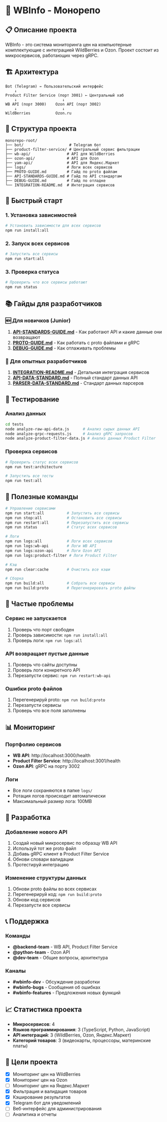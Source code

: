 # 🚀 WBInfo - Монорепо

## 📋 Описание проекта

WBInfo - это система мониторинга цен на компьютерные комплектующие с интеграцией WildBerries и Ozon. Проект состоит из микросервисов, работающих через gRPC.

## 🏗️ Архитектура

```
Bot (Telegram) ← Пользовательский интерфейс
    ↓
Product Filter Service (порт 3001) ← Центральный хаб
    ↓                    ↓
WB API (порт 3000)    Ozon API (порт 3002)
    ↓                    ↓
WildBerries           Ozon.ru
```

## 📁 Структура проекта

```
monorepo-root/
├── bot/                    # Telegram бот
├── product-filter-service/ # Центральный сервис фильтрации
├── wb-api/                # API для WildBerries
├── ozon-api/              # API для Ozon
├── yam-api/               # API для Яндекс.Маркет
├── logs/                  # Логи всех сервисов
├── PROTO-GUIDE.md         # Гайд по proto файлам
├── API-STANDARDS-GUIDE.md # Гайд по API стандартам
├── DEBUG-GUIDE.md         # Гайд по отладке
└── INTEGRATION-README.md  # Интеграция сервисов
```

## 🚀 Быстрый старт

### 1. Установка зависимостей

```bash
# Установить зависимости для всех сервисов
npm run install:all
```

### 2. Запуск всех сервисов

```bash
# Запустить все сервисы
npm run start:all
```

### 3. Проверка статуса

```bash
# Проверить что все сервисы работают
npm run status
```

## 📚 Гайды для разработчиков

### 🆕 Для новичков (Junior)

1. **[API-STANDARDS-GUIDE.md](./API-STANDARDS-GUIDE.md)** - Как работают API и какие данные они возвращают
2. **[PROTO-GUIDE.md](./PROTO-GUIDE.md)** - Как работать с proto файлами и gRPC
3. **[DEBUG-GUIDE.md](./DEBUG-GUIDE.md)** - Как отлаживать проблемы

### 🔧 Для опытных разработчиков

1. **[INTEGRATION-README.md](./INTEGRATION-README.md)** - Детальная интеграция сервисов
2. **[API-DATA-STANDARD.md](../API-DATA-STANDARD.md)** - Полный стандарт данных API
3. **[PARSER-DATA-STANDARD.md](../PARSER-DATA-STANDARD.md)** - Стандарт данных парсеров

## 🧪 Тестирование

### Анализ данных

```bash
cd tests
node analyze-raw-api-data.js      # Анализ сырых данных API
node analyze-grpc-requests.js     # Анализ gRPC запросов
node analyze-product-filter-data.js # Анализ данных Product Filter
```

### Проверка сервисов

```bash
# Проверить статус всех сервисов
npm run test:architecture

# Запустить все тесты
npm run test:all
```

## 🔧 Полезные команды

```bash
# Управление сервисами
npm run start:all          # Запустить все сервисы
npm run stop:all           # Остановить все сервисы
npm run restart:all        # Перезапустить все сервисы
npm run status             # Статус всех сервисов

# Логи
npm run logs:all           # Логи всех сервисов
npm run logs:wb-api        # Логи WB API
npm run logs:ozon-api      # Логи Ozon API
npm run logs:product-filter # Логи Product Filter

# Кэш
npm run clear:cache        # Очистить все кэши

# Сборка
npm run build:all          # Собрать все сервисы
npm run build:proto        # Перегенерировать proto файлы
```

## 🚨 Частые проблемы

### Сервис не запускается
1. Проверь что порт свободен
2. Проверь зависимости: `npm run install:all`
3. Проверь логи: `npm run logs:all`

### API возвращает пустые данные
1. Проверь что сайты доступны
2. Проверь логи конкретного API
3. Перезапусти сервис: `npm run restart:wb-api`

### Ошибки proto файлов
1. Перегенерируй proto: `npm run build:proto`
2. Перезапусти сервисы
3. Проверь что все поля заполнены

## 📊 Мониторинг

### Портфолио сервисов
- **WB API**: http://localhost:3000/health
- **Product Filter Service**: http://localhost:3001/health
- **Ozon API**: gRPC на порту 3002

### Логи
- Все логи сохраняются в папке `logs/`
- Ротация логов происходит автоматически
- Максимальный размер лога: 100MB

## 🔄 Разработка

### Добавление нового API

1. Создай новый микросервис по образцу WB API
2. Используй тот же proto файл
3. Добавь gRPC клиент в Product Filter Service
4. Обнови словари валидации
5. Протестируй интеграцию

### Изменение структуры данных

1. Обнови proto файлы во всех сервисах
2. Перегенерируй код: `npm run build:proto`
3. Обнови код сервисов
4. Перезапусти все сервисы

## 📞 Поддержка

### Команды
- **@backend-team** - WB API, Product Filter Service
- **@python-team** - Ozon API
- **@dev-team** - Общие вопросы, архитектура

### Каналы
- **#wbinfo-dev** - Обсуждение разработки
- **#wbinfo-bugs** - Сообщения об ошибках
- **#wbinfo-features** - Предложения новых функций

## 📈 Статистика проекта

- **Микросервисов**: 4
- **Языков программирования**: 3 (TypeScript, Python, JavaScript)
- **API интеграций**: 3 (WildBerries, Ozon, Яндекс.Маркет)
- **Категорий товаров**: 3 (видеокарты, процессоры, материнские платы)

## 🎯 Цели проекта

- [x] Мониторинг цен на WildBerries
- [x] Мониторинг цен на Ozon
- [ ] Мониторинг цен на Яндекс.Маркет
- [x] Фильтрация и валидация товаров
- [x] Кэширование результатов
- [x] Telegram бот для уведомлений
- [ ] Веб-интерфейс для администрирования
- [ ] Аналитика и отчеты 